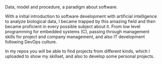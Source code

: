 Data, model and procedure, a paradigm about software. 

With a initial introduction to software development with artificial intelligence to analyze biological data, I became trapped by this amazing field and then became proficient in every possible subject about it. From low level programming for embedded systems (C), passing through management skills for project and company management, and also IT development following DevOps culture. 

In my repos you will be able to find projects from different kinds, which I uploaded to show my skillset, and also to develop some personal projects.


